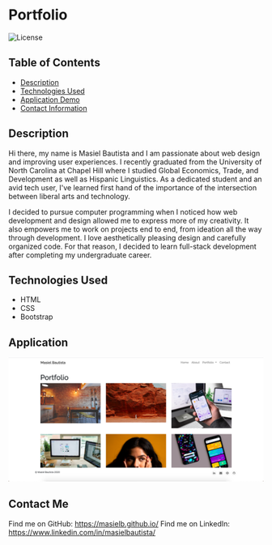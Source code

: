 # Portfolio
![License](https://img.shields.io/badge/license-MIT-blue.svg)

## Table of Contents
* [Description](#description)
* [Technologies Used](#technologies-used)
* [Application Demo](#application-demo)
* [Contact Information](#contact-information)

## Description
Hi there, my name is Masiel Bautista and I am passionate about web design and improving user experiences. I recently graduated from the University of North Carolina at Chapel Hill where I studied Global Economics, Trade, and Development as well as Hispanic Linguistics. As a dedicated student and an avid tech user, I've learned first hand of the importance of the intersection between liberal arts and technology.

I decided to pursue computer programming when I noticed how web development and design allowed me to express more of my creativity. It also empowers me to work on projects end to end, from ideation all the way through development. I love aesthetically pleasing design and carefully organized code. For that reason, I decided to learn full-stack development after completing my undergraduate career.

## Technologies Used
* HTML 
* CSS
* Bootstrap

## Application
![applicationdemo](assets/portfoliodemo.png)

## Contact Me
Find me on GitHub: https://masielb.github.io/
Find me on LinkedIn: https://www.linkedin.com/in/masielbautista/ 